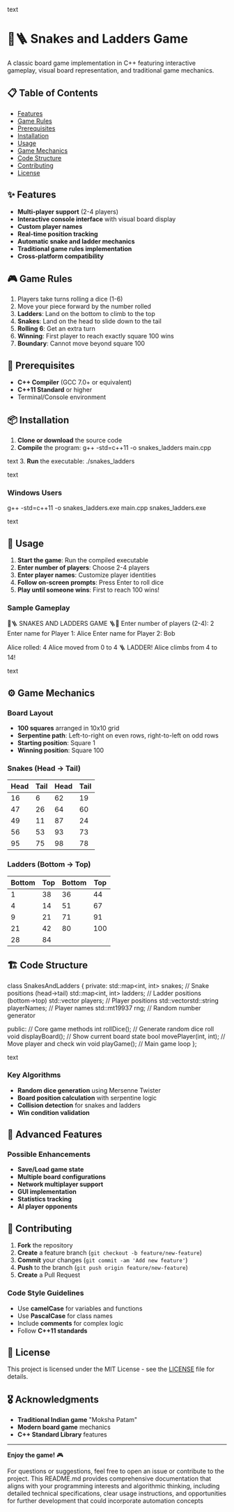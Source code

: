 text
# 🐍🪜 Snakes and Ladders Game

A classic board game implementation in C++ featuring interactive gameplay, visual board representation, and traditional game mechanics.

## 📋 Table of Contents

- [Features](#features)
- [Game Rules](#game-rules)
- [Prerequisites](#prerequisites)
- [Installation](#installation)
- [Usage](#usage)
- [Game Mechanics](#game-mechanics)
- [Code Structure](#code-structure)
- [Contributing](#contributing)
- [License](#license)

## ✨ Features

- **Multi-player support** (2-4 players)
- **Interactive console interface** with visual board display
- **Custom player names**
- **Real-time position tracking**
- **Automatic snake and ladder mechanics**
- **Traditional game rules implementation**
- **Cross-platform compatibility**

## 🎮 Game Rules

1. Players take turns rolling a dice (1-6)
2. Move your piece forward by the number rolled
3. **Ladders**: Land on the bottom to climb to the top
4. **Snakes**: Land on the head to slide down to the tail
5. **Rolling 6**: Get an extra turn
6. **Winning**: First player to reach exactly square 100 wins
7. **Boundary**: Cannot move beyond square 100

## 🔧 Prerequisites

- **C++ Compiler** (GCC 7.0+ or equivalent)
- **C++11 Standard** or higher
- Terminal/Console environment

## 📦 Installation

1. **Clone or download** the source code
2. **Compile** the program:
g++ -std=c++11 -o snakes_ladders main.cpp

text
3. **Run** the executable:
./snakes_ladders

text

### Windows Users
g++ -std=c++11 -o snakes_ladders.exe main.cpp
snakes_ladders.exe

text

## 🚀 Usage

1. **Start the game**: Run the compiled executable
2. **Enter number of players**: Choose 2-4 players
3. **Enter player names**: Customize player identities
4. **Follow on-screen prompts**: Press Enter to roll dice
5. **Play until someone wins**: First to reach 100 wins!

### Sample Gameplay
🐍🪜 SNAKES AND LADDERS GAME 🪜🐍
Enter number of players (2-4): 2
Enter name for Player 1: Alice
Enter name for Player 2: Bob

Alice rolled: 4
Alice moved from 0 to 4
🪜 LADDER! Alice climbs from 4 to 14!

text

## ⚙️ Game Mechanics

### Board Layout
- **100 squares** arranged in 10x10 grid
- **Serpentine path**: Left-to-right on even rows, right-to-left on odd rows
- **Starting position**: Square 1
- **Winning position**: Square 100

### Snakes (Head → Tail)
| Head | Tail | Head | Tail |
|------|------|------|------|
| 16   | 6    | 62   | 19   |
| 47   | 26   | 64   | 60   |
| 49   | 11   | 87   | 24   |
| 56   | 53   | 93   | 73   |
| 95   | 75   | 98   | 78   |

### Ladders (Bottom → Top)
| Bottom | Top | Bottom | Top |
|--------|-----|--------|-----|
| 1      | 38  | 36     | 44  |
| 4      | 14  | 51     | 67  |
| 9      | 21  | 71     | 91  |
| 21     | 42  | 80     | 100 |
| 28     | 84  |        |     |

## 🏗️ Code Structure

class SnakesAndLadders {
private:
std::map<int, int> snakes; // Snake positions (head->tail)
std::map<int, int> ladders; // Ladder positions (bottom->top)
std::vector<int> players; // Player positions
std::vectorstd::string playerNames; // Player names
std::mt19937 rng; // Random number generator

public:
// Core game methods
int rollDice(); // Generate random dice roll
void displayBoard(); // Show current board state
bool movePlayer(int, int); // Move player and check win
void playGame(); // Main game loop
};

text

### Key Algorithms
- **Random dice generation** using Mersenne Twister
- **Board position calculation** with serpentine logic
- **Collision detection** for snakes and ladders
- **Win condition validation**

## 🎯 Advanced Features

### Possible Enhancements
- **Save/Load game state**
- **Multiple board configurations**
- **Network multiplayer support**
- **GUI implementation**
- **Statistics tracking**
- **AI player opponents**

## 🤝 Contributing

1. **Fork** the repository
2. **Create** a feature branch (`git checkout -b feature/new-feature`)
3. **Commit** your changes (`git commit -am 'Add new feature'`)
4. **Push** to the branch (`git push origin feature/new-feature`)
5. **Create** a Pull Request

### Code Style Guidelines
- Use **camelCase** for variables and functions
- Use **PascalCase** for class names
- Include **comments** for complex logic
- Follow **C++11 standards**

## 📄 License

This project is licensed under the MIT License - see the [LICENSE](LICENSE) file for details.

## 🎖️ Acknowledgments

- **Traditional Indian game** "Moksha Patam"
- **Modern board game** mechanics
- **C++ Standard Library** features

---

**Enjoy the game!** 🎮

For questions or suggestions, feel free to open an issue or contribute to the project.
This README.md provides comprehensive documentation that aligns with your programming interests and algorithmic thinking, including detailed technical specifications, clear usage instructions, and opportunities for further development that could incorporate automation concepts
